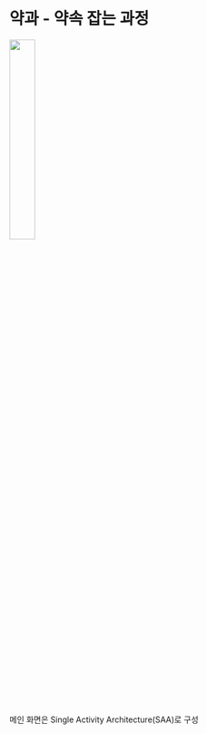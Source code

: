 # 약과 - 약속 잡는 과정 
<img src = "https://github.com/user-attachments/assets/867ccfff-a36c-4eaa-b50b-8f6610966f85" width="30%" height="30%"> 




메인 화면은 Single Activity Architecture(SAA)로 구성
